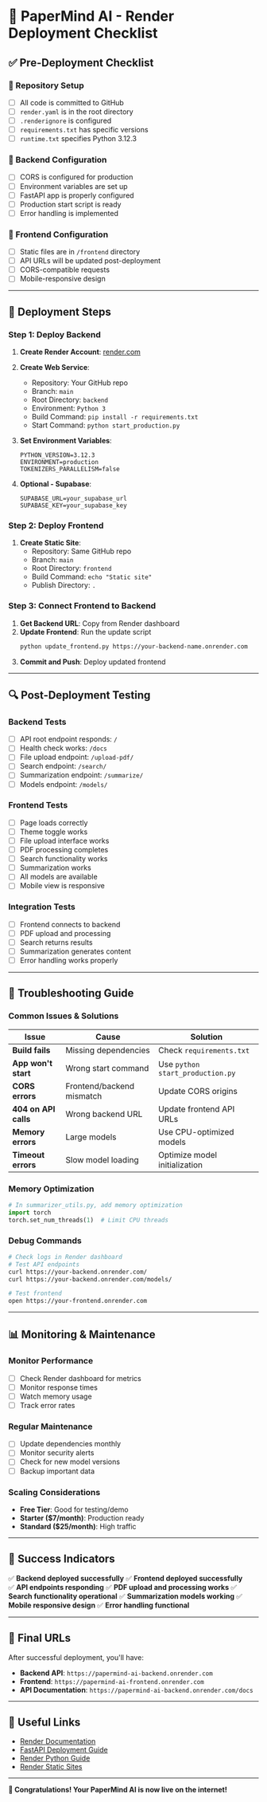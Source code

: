 # 🚀 PaperMind AI - Render Deployment Checklist

## ✅ Pre-Deployment Checklist

### **📁 Repository Setup**
- [ ] All code is committed to GitHub
- [ ] `render.yaml` is in the root directory
- [ ] `.renderignore` is configured
- [ ] `requirements.txt` has specific versions
- [ ] `runtime.txt` specifies Python 3.12.3

### **🔧 Backend Configuration**
- [ ] CORS is configured for production
- [ ] Environment variables are set up
- [ ] FastAPI app is properly configured
- [ ] Production start script is ready
- [ ] Error handling is implemented

### **🎨 Frontend Configuration**
- [ ] Static files are in `/frontend` directory
- [ ] API URLs will be updated post-deployment
- [ ] CORS-compatible requests
- [ ] Mobile-responsive design

---

## 🎯 Deployment Steps

### **Step 1: Deploy Backend**

1. **Create Render Account**: [render.com](https://render.com)

2. **Create Web Service**:
   - Repository: Your GitHub repo
   - Branch: `main`
   - Root Directory: `backend`
   - Environment: `Python 3`
   - Build Command: `pip install -r requirements.txt`
   - Start Command: `python start_production.py`

3. **Set Environment Variables**:
   ```
   PYTHON_VERSION=3.12.3
   ENVIRONMENT=production
   TOKENIZERS_PARALLELISM=false
   ```

4. **Optional - Supabase**:
   ```
   SUPABASE_URL=your_supabase_url
   SUPABASE_KEY=your_supabase_key
   ```

### **Step 2: Deploy Frontend**

1. **Create Static Site**:
   - Repository: Same GitHub repo
   - Branch: `main`
   - Root Directory: `frontend`
   - Build Command: `echo "Static site"`
   - Publish Directory: `.`

### **Step 3: Connect Frontend to Backend**

1. **Get Backend URL**: Copy from Render dashboard
2. **Update Frontend**: Run the update script
   ```bash
   python update_frontend.py https://your-backend-name.onrender.com
   ```
3. **Commit and Push**: Deploy updated frontend

---

## 🔍 Post-Deployment Testing

### **Backend Tests**
- [ ] API root endpoint responds: `/`
- [ ] Health check works: `/docs`
- [ ] File upload endpoint: `/upload-pdf/`
- [ ] Search endpoint: `/search/`
- [ ] Summarization endpoint: `/summarize/`
- [ ] Models endpoint: `/models/`

### **Frontend Tests**
- [ ] Page loads correctly
- [ ] Theme toggle works
- [ ] File upload interface works
- [ ] PDF processing completes
- [ ] Search functionality works
- [ ] Summarization works
- [ ] All models are available
- [ ] Mobile view is responsive

### **Integration Tests**
- [ ] Frontend connects to backend
- [ ] PDF upload and processing
- [ ] Search returns results
- [ ] Summarization generates content
- [ ] Error handling works properly

---

## 🚨 Troubleshooting Guide

### **Common Issues & Solutions**

| Issue | Cause | Solution |
|-------|-------|----------|
| **Build fails** | Missing dependencies | Check `requirements.txt` |
| **App won't start** | Wrong start command | Use `python start_production.py` |
| **CORS errors** | Frontend/backend mismatch | Update CORS origins |
| **404 on API calls** | Wrong backend URL | Update frontend API URLs |
| **Memory errors** | Large models | Use CPU-optimized models |
| **Timeout errors** | Slow model loading | Optimize model initialization |

### **Memory Optimization**
```python
# In summarizer_utils.py, add memory optimization
import torch
torch.set_num_threads(1)  # Limit CPU threads
```

### **Debug Commands**
```bash
# Check logs in Render dashboard
# Test API endpoints
curl https://your-backend.onrender.com/
curl https://your-backend.onrender.com/models/

# Test frontend
open https://your-frontend.onrender.com
```

---

## 📊 Monitoring & Maintenance

### **Monitor Performance**
- [ ] Check Render dashboard for metrics
- [ ] Monitor response times
- [ ] Watch memory usage
- [ ] Track error rates

### **Regular Maintenance**
- [ ] Update dependencies monthly
- [ ] Monitor security alerts
- [ ] Check for new model versions
- [ ] Backup important data

### **Scaling Considerations**
- **Free Tier**: Good for testing/demo
- **Starter ($7/month)**: Production ready
- **Standard ($25/month)**: High traffic

---

## 🎉 Success Indicators

✅ **Backend deployed successfully**
✅ **Frontend deployed successfully**  
✅ **API endpoints responding**
✅ **PDF upload and processing works**
✅ **Search functionality operational**
✅ **Summarization models working**
✅ **Mobile responsive design**
✅ **Error handling functional**

---

## 📝 Final URLs

After successful deployment, you'll have:

- **Backend API**: `https://papermind-ai-backend.onrender.com`
- **Frontend**: `https://papermind-ai-frontend.onrender.com`
- **API Documentation**: `https://papermind-ai-backend.onrender.com/docs`

---

## 🔗 Useful Links

- [Render Documentation](https://render.com/docs)
- [FastAPI Deployment Guide](https://fastapi.tiangolo.com/deployment/)
- [Render Python Guide](https://render.com/docs/python)
- [Render Static Sites](https://render.com/docs/static-sites)

---

**🎊 Congratulations! Your PaperMind AI is now live on the internet!**
